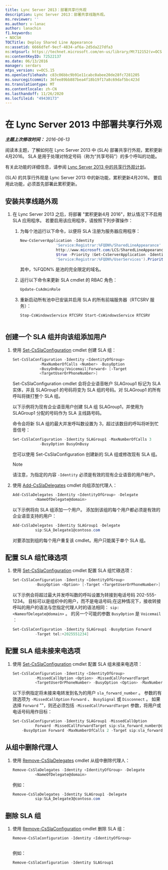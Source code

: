 ```yaml
---
title: Lync Server 2013：部署共享行外观
description: Lync Server 2013：部署共享线路外观。
ms.reviewer: ''
ms.author: v-lanac
author: lanachin
f1.keywords:
- NOCSH
TOCTitle: Deploy Shared Line Appearance
ms:assetid: 6666dfef-9ecf-4834-af6a-2d5da227dfa3
ms:mtpsurl: https://technet.microsoft.com/en-us/library/Mt712152(v=OCS.15)
ms:contentKeyID: 72522137
ms.date: 06/13/2016
manager: serdars
mtps_version: v=OCS.15
ms.openlocfilehash: c83c06bbc9b91e11cabc0abee20de28fc7281205
ms.sourcegitcommit: 36fee89bb887bea4f18b19f17a8c69daf5bc423d
ms.translationtype: MT
ms.contentlocale: zh-CN
ms.lasthandoff: 11/26/2020
ms.locfileid: "49430173"
---
```

# <a name="deploy-shared-line-appearance-in-lync-server-2013"></a>在 Lync Server 2013 中部署共享行外观

<div data-xmlns="http://www.w3.org/1999/xhtml">

<div class="topic" data-xmlns="http://www.w3.org/1999/xhtml" data-msxsl="urn:schemas-microsoft-com:xslt" data-cs="https://msdn.microsoft.com/">

<div data-asp="https://msdn2.microsoft.com/asp">



</div>

<div id="mainSection">

<div id="mainBody">

<span> </span>

_**主题上次修改时间：** 2016-06-13_

阅读本主题，了解如何在 Lync Server 2013 中 (SLA) 部署共享行外观，累积更新4月2016。 SLA 是用于处理对特定号码（称为“共享号码”）的多个呼叫的功能。

有关此功能的详细信息，请参阅 [Lync Server 2013 中的共享行外观计划](lync-server-2013-plan-for-shared-line-appearance.md)。

 (SLA) 的共享行外观是 Lync Server 2013 中的新功能，累积更新4月2016。 要启用此功能，必须首先部署此累积更新。

<div>

## <a name="install-shared-line-appearance"></a>安装共享线路外观

1.  在 Lync Server 2013 之后，将部署 "累积更新4月 2016"，默认情况下不启用 SLA 应用程序。 若要启用该应用程序，请按照下列步骤操作：
    
    1.  为每个池运行以下命令，以便将 SLA 注册为服务器应用程序：
        ```powershell
        New-CsServerApplication -Identity
                        'Service:Registrar:%FQDN%/SharedLineAppearance' -Uri
                        http://www.microsoft.com/LCS/SharedLineAppearance -Critical $false -Enabled
                        $true -Priority (Get-CsServerApplication -Identity
                        'Service:Registrar:%FQDN%/UserServices').Priority 
        ```
        其中，%FQDN% 是池的完全限定的域名。
    
    2.  运行以下命令来更新 SLA cmdlet 的 RBAC 角色：
        ```powershell
        Update-CsAdminRole 
        ```
    3.  重新启动所有池中已安装并启用 SLA 的所有前端服务器（RTCSRV 服务）：
        
        ```powershell 
        Stop-CsWindowsService RTCSRV Start-CsWindowsService RTCSRV
                        
        ```

</div>

<div>

## <a name="create-an-sla-group-and-add-users-to-it"></a>创建一个 SLA 组并向该组添加用户

1.  使用 [Set-CsSlaConfiguration](https://docs.microsoft.com/powershell/module/skype/set-csslaconfiguration) cmdlet 创建 SLA 组：
    ```powershell
    Set-CsSlaConfiguration -Identity <IdentityOfGroup>
                -MaxNumberOfCalls <Number> -BusyOption
                <BusyOnBusy|Voicemail|Forward> [-Target
                <TargetUserOrPhoneNumber>]
    ```
    Set-CsSlaConfiguration cmdlet 会将企业语音帐户 SLAGroup1 标记为 SLA 实体，并且 SLAGroup1 的号码将变为 SLA 组的号码。对 SLAGroup1 的所有呼叫将拨打整个 SLA 组。
    
    以下示例将为现有企业语音用户创建 SLA 组 SLAGroup1，并使用为 SLAGroup1 分配的号码作为 SLA 主线路号码。
    
    命令会将新 SLA 组的最大并发呼叫数设置为 3，超过该数目的呼叫将听到忙音信号：
    ```powershell
    Set-CsSlaConfiguration -Identity SLAGroup1 -MaxNumberOfCalls 3
                -BusyOption BusyOnBusy
    ```
    您可以使用 Set-CsSlaConfiguration 创建新的 SLA 组或修改现有 SLA 组。
    
    <div>
    

    > [!NOTE]  
    > 请注意，为指定的内容 <CODE>-Identity</CODE> 必须是有效的现有企业语音的用户帐户。

    
    </div>

2.  使用 [Add-CsSlaDelegates](https://docs.microsoft.com/powershell/module/skype/add-cssladelegates) cmdlet 向组添加代理人：
    ```powershell
    Add-CsSlaDelegates -Identity <IdentityOfGroup> -Delegate
              <NameOfDelegate@domain>
    ```
    以下示例将向 SLA 组添加一个用户。 添加到该组的每个用户都必须是有效的企业语音支持的用户：
    ```powershell
    Add-CsSlaDelegates -Identity SLAGroup1 -Delegate
              sip:SLA_Delegate1@contoso.com
    ```
    对要添加到组的每个用户重复该 cmdlet。用户只能属于单个 SLA 组。

</div>

<div>

## <a name="configure-the-sla-group-busy-option"></a>配置 SLA 组忙碌选项

1.  使用 [Set-CsSlaConfiguration](https://docs.microsoft.com/powershell/module/skype/set-csslaconfiguration) cmdlet 配置 SLA 组忙碌选项：
    ```powershell
    Set-CsSlaConfiguration -Identity <IdentityOfGroup>
              -BusyOption <Option> [-Target <TargetUserOrPhoneNumber>]
    ```
    以下示例会将超过最大并发呼叫数的呼叫设置为转接到电话号码 202-555-1234。 目标可以是组织中的用户，而不是电话号码;在这种情况下，接收转接呼叫的用户的语法与您指定代理人时的语法相同： `sip:<NameofDelegate@domain>` 。 的另一个可能的参数 `BusyOption` 是 `Voicemail` ：
    ```powershell
    Set-CsSlaConfiguration -Identity SLAGroup1 -BusyOption Forward
              -Target tel:+2025551234]
    ```
</div>

<div>

## <a name="configure-the-sla-group-missed-call-option"></a>配置 SLA 组未接来电选项

1.  使用 [Set-CsSlaConfiguration](https://docs.microsoft.com/powershell/module/skype/set-csslaconfiguration) cmdlet 配置 SLA 组未接来电选项：
    ```powershell
    Set-CsSlaConfiguration -Identity <IdentityOfGroup> 
              -MissedCallOption <Option> -MissedCallForwardTarget
              <TargetUserOrPhoneNumber> -BusyOption <Option> -MaxNumberofCalls <#> -Target [Target]
    ```
    以下示例指定将未接来电转发到名为的用户 `sla_forward_number` 。 参数的有效选项为 `-MissedCallOption` `Forward` 、 `BusySignal` 或 `Disconnect` 。 如果选择 `Forward` ""，则还必须包括 `-MissedCallForwardTarget` 参数，将用户或电话号码用作目标：
    ```powershell
    Set-CsSlaConfiguration -Identity SLAGroup1 -MissedCallOption
              Forward -MissedCallForwardTarget sip:sla_forward_number@contoso.com 
        -BusyOption Forward -MaxNumberOfCalls 2 -Target sip:sla_forward_number@contoso.com 
    ```
</div>

<div>

## <a name="remove-a-delegate-from-a-group"></a>从组中删除代理人

1.  使用 [Remove-CsSlaDelegates](https://docs.microsoft.com/powershell/module/skype/remove-cssladelegates) cmdlet 从组中删除代理人：
    ```powershell
    Remove-CsSlaDelegates -Identity <IdentityOfGroup> -Delegate
              <NameOfDelegate@domain>
    ```
    例如：
    ```powershell
    Remove-CsSlaDelegates -Identity SLAGroup1 -Delegate
              sip:SLA_Delegate3@contoso.com
    ```
</div>

<div>

## <a name="delete-an-sla-group"></a>删除 SLA 组

1.  使用 [Remove-CsSlaConfiguration](https://docs.microsoft.com/powershell/module/skype/remove-csslaconfiguration?view=skype-ps) cmdlet 删除 SLA 组：
    
    ```powershell
    Remove-CsSlaConfiguration -Identity <IdentityOfGroup>
              
    ```
    
    例如：
    ```powershell
    Remove-CsSlaConfiguration -Identity SLAGroup1 
    ```
</div>

</div>

<span> </span>

</div>

</div>

</div>

